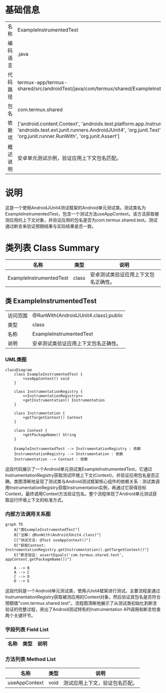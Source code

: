 # 基础信息

|      |      |
|------|------|
| 名称 | ExampleInstrumentedTest |
| 编码语言 | .java |
| 代码路径 | termux-app/termux-shared/src/androidTest/java/com/termux/shared/ExampleInstrumentedTest.java |
| 包名 | com.termux.shared |
| 依赖项 | ['android.content.Context', 'androidx.test.platform.app.InstrumentationRegistry', 'androidx.test.ext.junit.runners.AndroidJUnit4', 'org.junit.Test', 'org.junit.runner.RunWith', 'org.junit.Assert'] |
| 概述说明 | 安卓单元测试示例，验证应用上下文包名匹配。 |

# 说明

这是一个使用AndroidJUnit4测试框架的Android单元测试类。测试类名为ExampleInstrumentedTest，包含一个测试方法useAppContext。该方法获取被测应用的上下文对象，并验证应用的包名是否为com.termux.shared.test。测试通过断言来验证预期结果与实际结果是否一致。

# 类列表 Class Summary

| 名称   | 类型  | 说明 |
|-------|------|-------------|
| ExampleInstrumentedTest | class | 安卓测试类验证应用上下文包名正确性。 |



## 类 ExampleInstrumentedTest

|      |      |
|------|------|
| 访问范围 | @RunWith(AndroidJUnit4.class);public |
| 类型 | class |
| 名称 | ExampleInstrumentedTest |
| 说明 | 安卓测试类验证应用上下文包名正确性。 |


### UML类图

```mermaid
classDiagram
    class ExampleInstrumentedTest {
        +useAppContext() void
    }

    class InstrumentationRegistry {
        <<InstrumentationRegistry>>
        +getInstrumentation() Instrumentation
    }

    class Instrumentation {
        +getTargetContext() Context
    }

    class Context {
        +getPackageName() String
    }

    ExampleInstrumentedTest --> InstrumentationRegistry : 依赖
    InstrumentationRegistry --> Instrumentation : 依赖
    Instrumentation --> Context : 依赖
```

这段代码展示了一个Android单元测试类ExampleInstrumentedTest，它通过InstrumentationRegistry获取测试环境上下文(Context)，并验证应用包名是否正确。类图清晰地呈现了测试类与Android测试框架核心组件的依赖关系：测试类调用InstrumentationRegistry获取Instrumentation实例，再通过它获得目标Context，最终调用Context方法验证包名。整个流程体现了Android单元测试获取运行环境上下文的标准方式。


### 内部方法调用关系图

```mermaid
graph TD
    A["类ExampleInstrumentedTest"]
    B["注解: @RunWith(AndroidJUnit4.class)"]
    C["测试方法: @Test useAppContext()"]
    D["获取Context: InstrumentationRegistry.getInstrumentation().getTargetContext()"]
    E["断言验证: assertEquals('com.termux.shared.test', appContext.getPackageName())"]

    A --> B
    A --> C
    C --> D
    D --> E
```

这段代码是一个Android单元测试类，使用JUnit4框架进行测试。主要流程是通过InstrumentationRegistry获取被测应用的Context对象，然后验证其包名是否符合预期值"com.termux.shared.test"。流程图清晰地展示了从测试类初始化到断言验证的完整过程，突出了Android测试特有的Instrumentation API调用和断言检查两个关键环节。

### 字段列表 Field List

| 名称  | 类型  | 说明 |
|-------|-------|------|

### 方法列表 Method List

| 名称  | 类型  | 说明 |
|-------|-------|------|
| useAppContext | void | 测试应用上下文，验证包名匹配。 |




